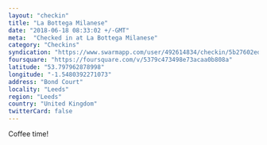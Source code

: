 ```yaml
---
layout: "checkin"
title: "La Bottega Milanese"
date: "2018-06-18 08:33:02 +/-GMT"
meta:  "Checked in at La Bottega Milanese"
category: "Checkins"
syndication: "https://www.swarmapp.com/user/492614834/checkin/5b27602ed0a149002c6c6103"
foursquare: "https://foursquare.com/v/5379c473498e73acaa0b808a"
latitude: "53.797962878998"
longitude: "-1.5480392271073"
address: "Bond Court"
locality: "Leeds"
region: "Leeds"
country: "United Kingdom"
twitterCard: false
---
```

Coffee time!
